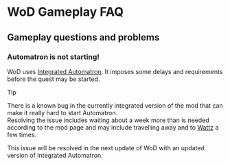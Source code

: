 # WoD Gameplay FAQ

## Gameplay questions and problems

### Automatron is not starting!
WoD uses [Integrated Automatron](https://www.nexusmods.com/fallout4/mods/85317).
It imposes some delays and requirements before the quest may be started.

> [!TIP]
> There is a known bug in the currently integrated version of the mod that can make it really hard to start Automatron.  
> Resolving the issue includes waiting about a week more than is needed according to the mod page and may include travelling away and to [Wattz](https://fallout.fandom.com/wiki/Wattz_Consumer_Electronics) a few times.  
>   
> This issue will be resolved in the next update of WoD with an updated version of Integrated Automatron.